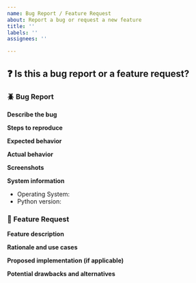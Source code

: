 ```yaml
---
name: Bug Report / Feature Request
about: Report a bug or request a new feature
title: ''
labels: ''
assignees: ''

---
```


## :question: Is this a bug report or a feature request?

<!-- Please choose one of the options and delete the other. -->

### :beetle: Bug Report

**Describe the bug**
<!-- A clear and concise description of what the bug is. -->

**Steps to reproduce**
<!-- Steps to reproduce the behavior: -->

**Expected behavior**
<!-- A clear and concise description of what you expected to happen. -->

**Actual behavior**
<!-- A clear and concise description of what actually happened. -->

**Screenshots**
<!-- If applicable, add screenshots to help explain your problem. -->

**System information**
<!-- Please provide the following information: -->
- Operating System:
- Python version:

### :rocket: Feature Request

**Feature description**
<!-- A clear and concise description of the feature you're proposing. -->

**Rationale and use cases**
<!-- Explain why this feature is necessary and the use cases it would cover. -->

**Proposed implementation (if applicable)**
<!-- If you have an idea for how to implement the feature, please describe it. -->

**Potential drawbacks and alternatives**
<!-- Describe any potential drawbacks or alternative solutions you've considered. -->
